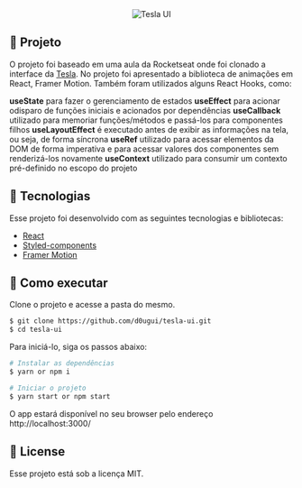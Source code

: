 <div style="text-align: center">
  <img align="center" src="src/assets/tela.gif" alt="Tesla UI">
</div>

## 📖 Projeto

O projeto foi baseado em uma aula da Rocketseat onde foi clonado a interface da [Tesla](https://www.youtube.com/watch?v=Mf4Se4ZGcG8&t). No projeto foi apresentado a biblioteca de animações em React, Framer Motion. Também foram utilizados alguns React Hooks, como:

**useState** para fazer o gerenciamento de estados
**useEffect** para acionar odisparo de funções iniciais e acionados por dependências
**useCallback** utilizado para memoriar funções/métodos e passá-los para componentes filhos
**useLayoutEffect** é executado antes de exibir as informações na tela, ou seja, de forma síncrona
**useRef** utilizado para acessar elementos da DOM de forma imperativa e para acessar valores dos componentes sem renderizá-los novamente
**useContext** utilizado para consumir um contexto pré-definido no escopo do projeto

## 🧪 Tecnologias

Esse projeto foi desenvolvido com as seguintes tecnologias e bibliotecas:

- [React](https://reactjs.org)
- [Styled-components](https://styled-components.com/)
- [Framer Motion](https://www.framer.com/motion/)

## 🚀 Como executar

Clone o projeto e acesse a pasta do mesmo.

```bash
$ git clone https://github.com/d0ugui/tesla-ui.git
$ cd tesla-ui
```

Para iniciá-lo, siga os passos abaixo:

```bash
# Instalar as dependências
$ yarn or npm i

# Iniciar o projeto
$ yarn start or npm start
```

O app estará disponível no seu browser pelo endereço http://localhost:3000/

## 📝 License

Esse projeto está sob a licença MIT.
